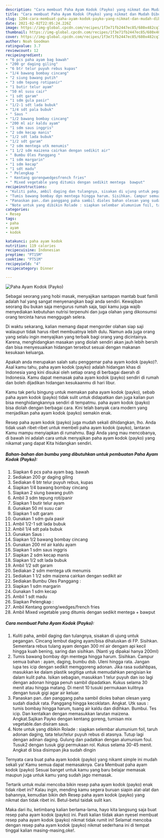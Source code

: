 ```yaml
---
description: "Cara membuat Paha Ayam Kodok (Payko) yang nikmat dan Mudah Dibuat"
title: "Cara membuat Paha Ayam Kodok (Payko) yang nikmat dan Mudah Dibuat"
slug: 1204-cara-membuat-paha-ayam-kodok-payko-yang-nikmat-dan-mudah-dibuat
date: 2021-02-02T22:05:24.226Z
image: https://img-global.cpcdn.com/recipes/1f3e71fb2447ec85/680x482cq70/paha-ayam-kodok-payko-foto-resep-utama.jpg
thumbnail: https://img-global.cpcdn.com/recipes/1f3e71fb2447ec85/680x482cq70/paha-ayam-kodok-payko-foto-resep-utama.jpg
cover: https://img-global.cpcdn.com/recipes/1f3e71fb2447ec85/680x482cq70/paha-ayam-kodok-payko-foto-resep-utama.jpg
author: Noah Goodman
ratingvalue: 3.7
reviewcount: 12
recipeingredient:
- "6 pcs paha ayam bag bawah"
- "200 gr daging giling"
- "6 btr telur puyuh rebus kupas"
- "1/4 bawang bombay cincang"
- "2 siung bawang putih"
- "3 sdm tepung rotipanir"
- "1 butir telur ayam"
- "50 ml susu cair"
- "1 sdt garam"
- "1 sdm gula pasir"
- "1/2-1 sdt lada bubuk"
- "1/4 sdt pala bubuk"
- " Saus "
- "1/2 bawang bombay cincang"
- "200 ml air kaldu ayam"
- "1 sdm saus inggris"
- "2 sdm kecap manis"
- "1/2 sdt lada bubuk"
- "1/2 sdt garam"
- "2 sdm mentega utk menumis"
- "1 1/2 sdm maizena cairkan dengan sedikit air"
- " Bumbu Oles Panggang "
- "1 sdm margarin"
- "1 sdm kecap"
- "1 sdt madu"
- " Pelengkap "
- " Kentang gorengwedgesfrench fries"
- " Mixed vegetable yang ditumis dengan sedikit mentega  bawput"
recipeinstructions:
- "Kuliti paha, ambil daging dan tulangnya, sisakan di ujung untuk pegangan. Cincang lembut daging ayam/bisa dihaluskan di FP. Sisihkan. Sementara rebus tulang ayam dengan 300 ml air dengam api kecil hingga kuah bening, saring dan sisihkan. (Nanti yg dipakai hanya 200ml)"
- "Tumis bawang bombay dgn mentega hingga harum. Sisihkan. Campur semua bahan : ayam, daging, bumbu dsb. Uleni hingga rata. Jangan lupa tes icip dengan sedikit memggoreng adonan. Jika rasa sudahbpas, masukkan ke dalam plastik segitiga untuk memudahkan pengisian ke dalam kulit paha. Isikan sebagian, masukkan 1 telur puyuh dan iso lagi dengan adonan hingga penuh sambil dipadatkan. Kukus selama 30 menit atau hingga matang. Di menit 10 tusuki permukaan kulitnya dengan tusuk gigi agar air keluar."
- "Panaskan pan..dan panggang paha sambil dioles bahan olesan yang sudah diaduk rata. Panggang hingga kecoklatan. Angkat. Utk saus : tumis bombay hingga harum, tuang air kaldu dan didihkan. Bumbui. Tes icip. Dan kentalkan dengan memasukkan larutan maizena. Angkat.Sajikan Payko dengan kentang goreng, tumisan mix vegetable.dan disiram saus."
- "Note untuk yang dibikin Rolade : siapkan selembar alumunium foil, taruh adonan daging, tata telur/telur puyuh rebus di atasnya. Tutup lagi dengan adinan daging. Gulung dan padatkan dengan alumunium foul. Tusuk2 dengan tusuk gigi permukaan rol. Kukus selama 30-45 menit. Angkat di bisa disimpan jika sudah dingin"
categories:
- Resep
tags:
- paha
- ayam
- kodok

katakunci: paha ayam kodok 
nutrition: 119 calories
recipecuisine: Indonesian
preptime: "PT15M"
cooktime: "PT51M"
recipeyield: "4"
recipecategory: Dinner

---
```



![Paha Ayam Kodok (Payko)](https://img-global.cpcdn.com/recipes/1f3e71fb2447ec85/680x482cq70/paha-ayam-kodok-payko-foto-resep-utama.jpg)

Sebagai seorang yang hobi masak, menyajikan santapan mantab buat famili adalah hal yang sangat menyenangkan bagi anda sendiri. Kewajiban seorang ibu bukan saja mengurus rumah saja, tapi kamu juga wajib menyediakan kebutuhan nutrisi terpenuhi dan juga olahan yang dikonsumsi orang tercinta harus menggugah selera.

Di waktu  sekarang, kalian memang dapat mengorder olahan siap saji walaupun tidak harus ribet membuatnya lebih dulu. Namun ada juga orang yang selalu ingin menyajikan yang terbaik bagi orang yang dicintainya. Karena, menghidangkan masakan yang diolah sendiri akan jauh lebih bersih dan bisa menyesuaikan hidangan tersebut sesuai dengan makanan kesukaan keluarga. 



Apakah anda merupakan salah satu penggemar paha ayam kodok (payko)?. Asal kamu tahu, paha ayam kodok (payko) adalah hidangan khas di Indonesia yang kini disukai oleh setiap orang di berbagai daerah di Indonesia. Kamu dapat memasak paha ayam kodok (payko) sendiri di rumah dan boleh dijadikan hidangan kesukaanmu di hari libur.

Kamu tak perlu bingung untuk memakan paha ayam kodok (payko), sebab paha ayam kodok (payko) tidak sulit untuk didapatkan dan juga kalian pun bisa menghidangkannya sendiri di tempatmu. paha ayam kodok (payko) bisa diolah dengan berbagai cara. Kini telah banyak cara modern yang menjadikan paha ayam kodok (payko) semakin enak.

Resep paha ayam kodok (payko) juga mudah sekali dihidangkan, lho. Anda tidak usah ribet-ribet untuk membeli paha ayam kodok (payko), lantaran Kamu mampu menyiapkan di rumahmu. Bagi Anda yang mau mencobanya, di bawah ini adalah cara untuk menyajikan paha ayam kodok (payko) yang nikamat yang dapat Kita hidangkan sendiri.

<!--inarticleads1-->

##### Bahan-bahan dan bumbu yang dibutuhkan untuk pembuatan Paha Ayam Kodok (Payko):

1. Siapkan 6 pcs paha ayam bag. bawah
1. Sediakan 200 gr daging giling
1. Sediakan 6 btr telur puyuh rebus, kupas
1. Siapkan 1/4 bawang bombay cincang
1. Siapkan 2 siung bawang putih
1. Ambil 3 sdm tepung roti/panir
1. Siapkan 1 butir telur ayam
1. Gunakan 50 ml susu cair
1. Siapkan 1 sdt garam
1. Gunakan 1 sdm gula pasir
1. Ambil 1/2-1 sdt lada bubuk
1. Ambil 1/4 sdt pala bubuk
1. Gunakan  Saus :
1. Siapkan 1/2 bawang bombay cincang
1. Gunakan 200 ml air kaldu ayam
1. Siapkan 1 sdm saus inggris
1. Siapkan 2 sdm kecap manis
1. Siapkan 1/2 sdt lada bubuk
1. Ambil 1/2 sdt garam
1. Sediakan 2 sdm mentega utk menumis
1. Sediakan 1 1/2 sdm maizena cairkan dengan sedikit air
1. Sediakan  Bumbu Oles Panggang :
1. Siapkan 1 sdm margarin
1. Gunakan 1 sdm kecap
1. Ambil 1 sdt madu
1. Siapkan  Pelengkap :
1. Ambil  Kentang goreng/wedges/french fries
1. Ambil  Mixed vegetable yang ditumis dengan sedikit mentega + bawput




<!--inarticleads2-->

##### Cara membuat Paha Ayam Kodok (Payko):

1. Kuliti paha, ambil daging dan tulangnya, sisakan di ujung untuk pegangan. Cincang lembut daging ayam/bisa dihaluskan di FP. Sisihkan. Sementara rebus tulang ayam dengan 300 ml air dengam api kecil hingga kuah bening, saring dan sisihkan. (Nanti yg dipakai hanya 200ml)
1. Tumis bawang bombay dgn mentega hingga harum. Sisihkan. Campur semua bahan : ayam, daging, bumbu dsb. Uleni hingga rata. Jangan lupa tes icip dengan sedikit memggoreng adonan. Jika rasa sudahbpas, masukkan ke dalam plastik segitiga untuk memudahkan pengisian ke dalam kulit paha. Isikan sebagian, masukkan 1 telur puyuh dan iso lagi dengan adonan hingga penuh sambil dipadatkan. Kukus selama 30 menit atau hingga matang. Di menit 10 tusuki permukaan kulitnya dengan tusuk gigi agar air keluar.
1. Panaskan pan..dan panggang paha sambil dioles bahan olesan yang sudah diaduk rata. Panggang hingga kecoklatan. Angkat. Utk saus : tumis bombay hingga harum, tuang air kaldu dan didihkan. Bumbui. Tes icip. Dan kentalkan dengan memasukkan larutan maizena. Angkat.Sajikan Payko dengan kentang goreng, tumisan mix vegetable.dan disiram saus.
1. Note untuk yang dibikin Rolade : siapkan selembar alumunium foil, taruh adonan daging, tata telur/telur puyuh rebus di atasnya. Tutup lagi dengan adinan daging. Gulung dan padatkan dengan alumunium foul. Tusuk2 dengan tusuk gigi permukaan rol. Kukus selama 30-45 menit. Angkat di bisa disimpan jika sudah dingin




Ternyata cara buat paha ayam kodok (payko) yang nikamt simple ini mudah sekali ya! Kamu semua dapat memasaknya. Cara Membuat paha ayam kodok (payko) Sesuai banget untuk kamu yang baru belajar memasak maupun juga untuk kamu yang sudah jago memasak.

Tertarik untuk mulai mencoba bikin resep paha ayam kodok (payko) enak tidak ribet ini? Kalau ingin, mending kamu segera buruan siapin alat-alat dan bahannya, kemudian bikin deh Resep paha ayam kodok (payko) yang nikmat dan tidak ribet ini. Betul-betul taidak sulit kan. 

Maka dari itu, ketimbang kalian berlama-lama, hayo kita langsung saja buat resep paha ayam kodok (payko) ini. Pasti kalian tiidak akan nyesel membuat resep paha ayam kodok (payko) nikmat tidak rumit ini! Selamat mencoba dengan resep paha ayam kodok (payko) nikmat sederhana ini di tempat tinggal kalian masing-masing,oke!.

